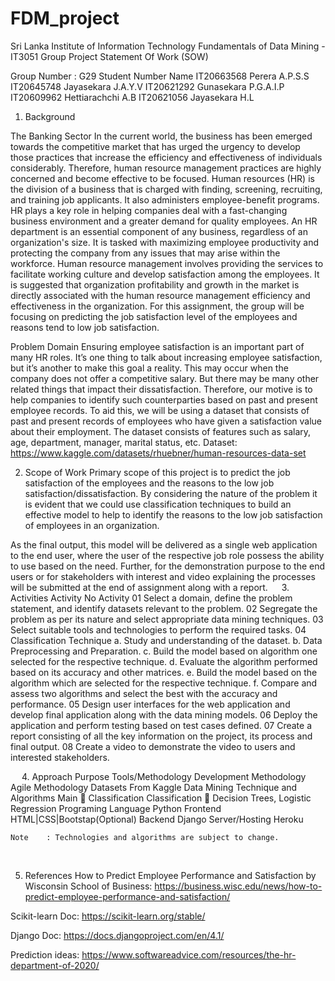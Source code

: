 # FDM_project

Sri Lanka Institute of Information Technology
Fundamentals of Data Mining - IT3051
Group Project
Statement Of Work (SOW)

Group Number	: G29
Student Number	Name
IT20663568	Perera A.P.S.S 
IT20645748 	Jayasekara J.A.Y.V
IT20621292 	Gunasekara P.G.A.I.P
IT20609962 	Hettiarachchi A.B
IT20621056	Jayasekara H.L 


	 
1.	Background 

The Banking Sector
In the current world, the business has been emerged towards the competitive market that has urged the urgency to develop those practices that increase the efficiency and effectiveness of individuals considerably. Therefore, human resource management practices are highly concerned and become effective to be focused. Human resources (HR) is the division of a business that is charged with finding, screening, recruiting, and training job applicants. It also administers employee-benefit programs. HR plays a key role in helping companies deal with a fast-changing business environment and a greater demand for quality employees. An HR department is an essential component of any business, regardless of an organization's size. It is tasked with maximizing employee productivity and protecting the company from any issues that may arise within the workforce. Human resource management involves providing the services to facilitate working culture and develop satisfaction among the employees. It is suggested that organization profitability and growth in the market is directly associated with the human resource management efficiency and effectiveness in the organization. For this assignment, the group will be focusing on predicting the job satisfaction level of the employees and reasons tend to low job satisfaction.



Problem Domain
Ensuring employee satisfaction is an important part of many HR roles. It’s one thing to talk about increasing employee satisfaction, but it’s another to make this goal a reality. This may occur when the company does not offer a competitive salary. But there may be many other related things that impact their dissatisfaction. Therefore, our motive is to help companies to identify such counterparties based on past and present employee records. To aid this, we will be using a dataset that consists of past and present records of employees who have given a satisfaction value about their employment. The dataset consists of features such as salary, age, department, manager, marital status, etc.
Dataset:  https://www.kaggle.com/datasets/rhuebner/human-resources-data-set
 
 
 
 
 
2.	Scope of Work 
Primary scope of this project is to predict the job satisfaction of the employees and the
reasons to the low job satisfaction/dissatisfaction. By considering the nature of the problem
it is evident that we could use classification techniques to build an effective model to help
to identify the reasons to the low job satisfaction of employees in an organization.

As the final output, this model will be delivered as a single web application to the end user,
where the user of the respective job role possess the ability to use based on the need. Further,
for the demonstration purpose to the end users or for stakeholders with interest and video
explaining the processes will be submitted at the end of assignment along with a report.
 
3.	Activities 
Activity No	Activity
01	Select a domain, define the problem statement, and identify datasets relevant to the problem.
02	Segregate the problem as per its nature and select appropriate data mining techniques.
03	Select suitable tools and technologies to perform the required tasks.
04	Classification Technique
	a.	Study and understanding of the dataset.
	b.	Data Preprocessing and Preparation.
	c.	Build the model based on algorithm one selected for the respective technique.
	d.	Evaluate the algorithm performed based on its accuracy and other matrices. 
	e.	Build the model based on the algorithm which are selected for the respective technique.
	f.	Compare and assess two algorithms and select the best with the accuracy and performance. 
05	Design user interfaces for the web application and develop final application along with the data mining models. 
06	Deploy the application and perform testing based on test cases defined. 
07	Create a report consisting of all the key information on the project, its process and final output.
08	Create a video to demonstrate the video to users and interested stakeholders. 






 
4.	Approach 
Purpose	Tools/Methodology
Development Methodology	Agile Methodology
Datasets	From Kaggle
Data Mining Technique and Algorithms	Main                   Classification 
Classification   Decision Trees, Logistic Regression
Programing Language	Python
Frontend 	HTML|CSS|Bootstap(Optional)
Backend 	Django
Server/Hosting	Heroku

	Note	: Technologies and algorithms are subject to change.
 






5. References
How to Predict Employee Performance and Satisfaction by Wisconsin School of Business:
https://business.wisc.edu/news/how-to-predict-employee-performance-and-satisfaction/

Scikit-learn Doc:
https://scikit-learn.org/stable/

Django Doc:
https://docs.djangoproject.com/en/4.1/

Prediction ideas:
https://www.softwareadvice.com/resources/the-hr-department-of-2020/

